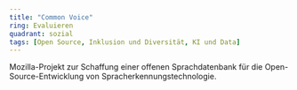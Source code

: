 ```yaml
---
title: "Common Voice"
ring: Evaluieren
quadrant: sozial
tags: [Open Source, Inklusion und Diversität, KI und Data]
---
```


Mozilla-Projekt zur Schaffung einer offenen Sprachdatenbank für die Open-Source-Entwicklung von Spracherkennungstechnologie.
